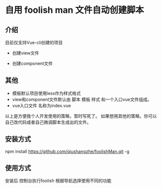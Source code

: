 # 自用 foolish man 文件自动创建脚本

## 介绍

目前仅支持Vue-cli创建的项目

- 创建view文件

- 创建component文件

## 其他

- 模板默认项目使用less作为样式格式
- view和component文件默认由 脚本 模板 样式 和一个入口vue文件组成。 
- vue入口文件 名称为index.vue 

以上是方便我个人开发使用的策略，暂时写死了。
如果想用其他的策略，你可以自己改代码或者自己微调脚本生成出的文件。


## 安装方式

npm install https://github.com/qiushangzhe/foolishMan.git -g

## 使用方式

安装后 控制台执行foolish 根据导航选择使用不同的功能